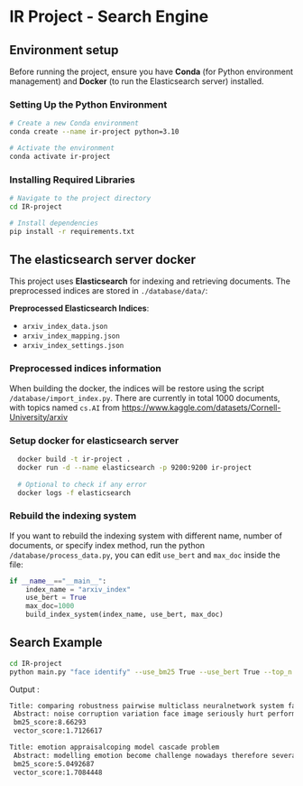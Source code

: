 
# IR Project - Search Engine 

## Environment setup
Before running the project, ensure you have **Conda** (for Python environment management) and **Docker** (to run the Elasticsearch server) installed.

### Setting Up the Python Environment
```bash
# Create a new Conda environment
conda create --name ir-project python=3.10

# Activate the environment
conda activate ir-project
```

### Installing Required Libraries
```bash
# Navigate to the project directory
cd IR-project

# Install dependencies
pip install -r requirements.txt
```

## The elasticsearch server docker
This project uses **Elasticsearch** for indexing and retrieving documents. The preprocessed indices are stored in `./database/data/`:

**Preprocessed Elasticsearch Indices**:
- `arxiv_index_data.json`
- `arxiv_index_mapping.json`
- `arxiv_index_settings.json`
  
### Preprocessed indices information
When building the docker, the indices will be restore using the script ` /database/import_index.py `. There are currently in total 1000 documents, with topics named `cs.AI` from https://www.kaggle.com/datasets/Cornell-University/arxiv

### Setup docker for elasticsearch server
```bash
  docker build -t ir-project .
  docker run -d --name elasticsearch -p 9200:9200 ir-project
  
  # Optional to check if any error
  docker logs -f elasticsearch
```
### Rebuild the indexing system
If you want to rebuild the indexing system with different name, number of documents, or specify index method, run the python ` /database/process_data.py `, you can edit `use_bert` and `max_doc` inside the file:
```python
if __name__=="__main__":
    index_name = "arxiv_index"
    use_bert = True
    max_doc=1000
    build_index_system(index_name, use_bert, max_doc)
```


## Search Example
```bash
cd IR-project
python main.py "face identify" --use_bm25 True --use_bert True --top_n 2
```
Output :
```bash
Title: comparing robustness pairwise multiclass neuralnetwork system face recognition
 Abstract: noise corruption variation face image seriously hurt performance face recognition system make system robust multiclass neuralnetwork classifier capable learning noisy data suggested however large face data set system provide robustness high level paper explore pairwise neuralnetwork system alternative approach improving robustness face recognition experiment approach shown outperform multiclass neuralnetwork system term predictive accuracy face image corrupted noise
 bm25_score:8.66293
 vector_score:1.7126617

Title: emotion appraisalcoping model cascade problem
 Abstract: modelling emotion become challenge nowadays therefore several model produced order express human emotional activity however currently able express close relationship existing emotion cognition appraisalcoping model presented aim simulate emotional impact caused evaluation particular situation appraisal along consequent cognitive reaction intended face situation coping model applied cascade problem small arithmetical exercise designed tenyearold pupil goal create model corresponding child behaviour solving problem using strategy
 bm25_score:5.0492687
 vector_score:1.7084448
```



